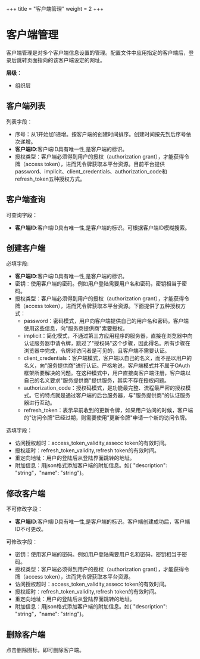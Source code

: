 ﻿+++
title = "客户端管理"
weight = 2
+++

# 客户端管理

客户端管理是对多个客户端信息设置的管理。配置文件中应用指定的客户端后，登录后跳转页面指向的该客户端设定的网址。

**层级：**

- 组织层

<h2 id="1">客户端列表</h2>

列表字段：

- 序号：从1开始加1递增。按客户端的创建时间排序。创建时间按先到后序号依次递增。
- **客户端ID**:客户端ID具有唯一性,是客户端的标识。
- 授权类型：客户端必须得到用户的授权（authorization grant），才能获得令牌（access token），进而凭令牌获取本平台资源。目前平台提供password、implicit、client_credentials、authorization_code和refresh_token五种授权方式。

<h2 id="2">客户端查询</h2>

可查询字段：

- **客户端ID**:客户端ID具有唯一性,是客户端的标识。可根据客户端ID模糊搜索。

<h2 id="3">创建客户端</h2>

必填字段:

- **客户端ID**:客户端ID具有唯一性,是客户端的标识。
- 密钥：使用客户端的密码。例如用户登陆需要用户名和密码，密钥相当于密码。
- 授权类型：客户端必须得到用户的授权（authorization grant），才能获得令牌（access token），进而凭令牌获取本平台资源。下面提供了五种授权方式：
    - password：密码模式，用户向客户端提供自己的用户名和密码。客户端使用这些信息，向"服务商提供商"索要授权。
    - implicit：简化模式，不通过第三方应用程序的服务器，直接在浏览器中向认证服务器申请令牌，跳过了"授权码"这个步骤，因此得名。所有步骤在浏览器中完成，令牌对访问者是可见的，且客户端不需要认证。
    - client_credentials：客户端模式，客户端以自己的名义，而不是以用户的名义，向"服务提供商"进行认证。严格地说，客户端模式并不属于OAuth框架所要解决的问题。在这种模式中，用户直接向客户端注册，客户端以自己的名义要求"服务提供商"提供服务，其实不存在授权问题。
    - authorization_code：授权码模式，是功能最完整、流程最严密的授权模式。它的特点就是通过客户端的后台服务器，与"服务提供商"的认证服务器进行互动。
    - refresh_token：表示早前收到的更新令牌，如果用户访问的时候，客户端的"访问令牌"已经过期，则需要使用"更新令牌"申请一个新的访问令牌。

选填字段：

- 访问授权超时：access_token_validity,assecc token的有效时间。
- 授权超时：refresh_token_validity,refresh token的有效时间。
- 重定向地址：用户的登陆后从登陆界面跳转的地址。
- 附加信息：用json格式添加客户端的附加信息。如{ "description": "string"，"name": "string"}。

<h2 id="4">修改客户端</h2>

不可修改字段：

- **客户端ID**:客户端ID具有唯一性,是客户端的标识。客户端创建成功后，客户端ID不可更改。

可修改字段：

- 密钥：使用客户端的密码。例如用户登陆需要用户名和密码，密钥相当于密码。
- 授权类型：客户端必须得到用户的授权（authorization grant），才能获得令牌（access token），进而凭令牌获取本平台资源。
- 访问授权超时：access_token_validity,assecc token的有效时间。
- 授权超时：refresh_token_validity,refresh token的有效时间。
- 重定向地址：用户的登陆后从登陆界面跳转的地址。
- 附加信息：用json格式添加客户端的附加信息。如{ "description": "string"，"name": "string"}。

<h2 id="5">删除客户端</h2>

点击删除图标，即可删除客户端。


